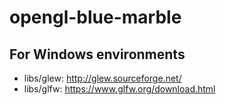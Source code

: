 # opengl-blue-marble

## For Windows environments
* libs/glew: <http://glew.sourceforge.net/>
* libs/glfw: <https://www.glfw.org/download.html>
